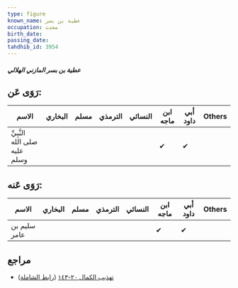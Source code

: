 ```yaml
---
type: figure
known_name: عطية بن بسر
occupation: محدث
birth_date:
passing_date:
tahdhib_id: 3954
---
```

##### عطية بن بسر المازني الهلالي

## رَوَى عَن:
| الاسم                         | البخاري | مسلم | الترمذي | النسائي | ابن ماجه | أبي داود | Others |
| ----------------------------- | ------- | ---- | ------- | ------- | -------- | -------- | ------ |
| النَّبِيِّ صلى الله عليه وسلم |         |      |         |         | ✔        | ✔        |        |
## رَوَى عَنه:
| الاسم        | البخاري | مسلم | الترمذي | النسائي | ابن ماجه | أبي داود | Others |
| ------------ | ------- | ---- | ------- | ------- | -------- | -------- | ------ |
| سليم بن عامر |         |      |         |         | ✔        | ✔        |        |
## مراجع
- [تهذيب الكمال ٢٠-١٤٣](obsidian://open?vault=Tahdhib-al-Kamal&file=Figures/٣٩٥٤-عطية%20بن%20بسر%20المازني%20الهلالي) ([رابط الشاملة](https://shamela.ws/book/3722/10273))